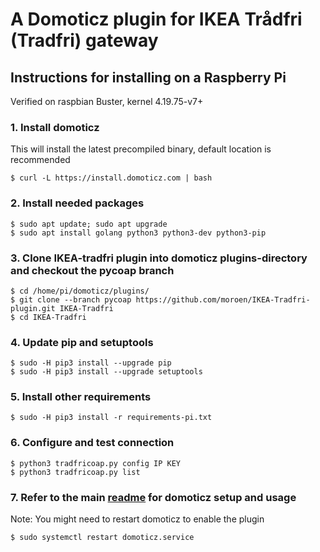 # A Domoticz plugin for IKEA Trådfri (Tradfri) gateway

## Instructions for installing on a Raspberry Pi
Verified on raspbian Buster, kernel 4.19.75-v7+

### 1. Install domoticz
This will install the latest precompiled binary, default location is recommended
```
$ curl -L https://install.domoticz.com | bash
```

### 2. Install needed packages
```
$ sudo apt update; sudo apt upgrade
$ sudo apt install golang python3 python3-dev python3-pip
```

### 3. Clone IKEA-tradfri plugin into domoticz plugins-directory and checkout the pycoap branch
```
$ cd /home/pi/domoticz/plugins/
$ git clone --branch pycoap https://github.com/moroen/IKEA-Tradfri-plugin.git IKEA-Tradfri
$ cd IKEA-Tradfri
```

### 4. Update pip and setuptools
```shell
$ sudo -H pip3 install --upgrade pip
$ sudo -H pip3 install --upgrade setuptools
```

### 5. Install other requirements
```shell
$ sudo -H pip3 install -r requirements-pi.txt
```

### 6. Configure and test connection 
```shell
$ python3 tradfricoap.py config IP KEY
$ python3 tradfricoap.py list
```
### 7. Refer to the main [readme](README.md) for domoticz setup and usage
Note: You might need to restart domoticz to enable the plugin
```shell
$ sudo systemctl restart domoticz.service
```
